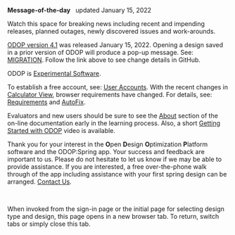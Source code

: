 **Message-of-the-day** &nbsp; updated January 15, 2022   

Watch this space for breaking news 
including recent and impending releases, planned outages, newly discovered issues and work-arounds.  

[ODOP version 4.1](https://github.com/thegrumpys/odop/milestone/37?closed=1) was released January 15, 2022. 
Opening a design saved in a prior version of ODOP will produce a pop-up message.
See: [MIGRATION](/docs/Help/terminology#migration.html). 
Follow the link above to see change details in GitHub.  

ODOP is [Experimental Software](experimental.html).  

To establish a free account, see: [User Accounts](userAccounts.html). 
With the recent changes in [Calculator View](/docs/Help/menus.html#ViewCalculator), 
browser requirements have changed. 
For details, see: [Requirements](requirements.html) 
and [AutoFix](/docs/Help/terminology.html#autoFix). 

Evaluators and new users should be sure to see the [About](/docs/About) section 
of the on-line documentation early in the learning process. 
Also, a short [Getting Started with ODOP](https://www.youtube.com/watch?v=JS-8Z1Ct0aI) video is available.

Thank you for your interest in the **O**pen **D**esign **O**ptimization **P**latform software and the ODOP:Spring app. 
Your success and feedback are important to us. 
Please do not hesitate to let us know if we may be able to provide assistance. 
If you are interested, 
a free over-the-phone walk through of the app including assistance with your first spring design can be arranged. 
[Contact Us](ContactUs.html).   

&nbsp;

When invoked from the sign-in page or the initial page for selecting design type and design, 
this page opens in a new browser tab.
To return, switch tabs or simply close this tab.
 
<!---
Comment
[ODOP version 4.0.7](https://github.com/thegrumpys/odop/milestone/51?closed=1) was released November 12, 2021.   
-->
 